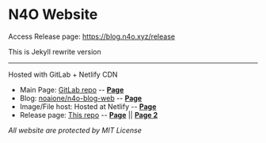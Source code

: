 # N4O Website

Access Release page: https://blog.n4o.xyz/release

This is Jekyll rewrite version

---

Hosted with GitLab + Netlify CDN
- Main Page: [GitLab repo](https://gitlab.com/noaione/noaione.gitlab.io) -- **[Page](https://n4o.xyz)**
- Blog: [noaione/n4o-blog-web](https://github.com/noaione/n4o-blog-web) -- **[Page](https://blog.n4o.xyz/)**
- Image/File host: Hosted at Netlify -- **[Page](https://p.n4o.xyz)**
- Release page: [This repo](#) -- **[Page](https://shigoto.n4o.xyz)** || **[Page 2](https://shigoto.n4o.xyz/release)**


*All website are protected by MIT License*
